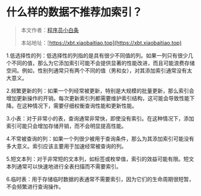 # 什么样的数据不推荐加索引？

> 本文作者：[程序员小白条](https://github.com/luoye6)
>
> 本站地址：[https://xbt.xiaobaitiao.top](https://xbt.xiaobaitiao.top)

1.低选择性的列：低选择性的列指的是具有很少不同值的列。如果一列只有很少几个不同的值，那么为它添加索引可能不会提供显著的性能改进，而且可能浪费存储空间。例如，性别列通常只有两个不同的值（男和女），对其添加索引通常没有太大意义。

2.频繁更新的列：如果一个列经常被更新，特别是大规模的批量更新，那么索引会增加更新操作的开销。每次更新索引列都需要维护索引结构，这可能会导致性能下降。在这种情况下，需要仔细权衡查询性能和更新性能。

3.小表：对于非常小的表，查询通常非常快，即使没有索引。在这种情况下，添加索引可能只会增加存储开销，而不会明显提高性能。

4.不常被查询的列：如果一个列很少被用于查询条件，那么为其添加索引可能没有多大意义。索引应该主要用于加速经常被查询的列。

5.短文本列：对于非常短的文本列，如标签或枚举值，索引的效益可能有限。短文本列通常可以快速地进行全表扫描而不需要索引。

6.临时表：用于存储临时数据的表通常不需要索引，因为它们的生命周期很短暂，不会频繁进行查询操作。